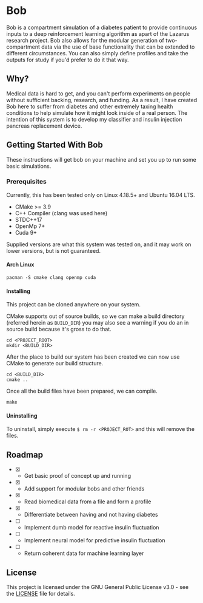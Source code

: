 # Bob
Bob is a compartment simulation of a diabetes patient to provide continuous inputs to a deep reinforcement learning algorithm as apart of the Lazarus research project. Bob also allows for the modular generation of two-compartment data via the use of base functionality that can be extended to different circumstances. You can also simply define profiles and take the outputs for study if you'd prefer to do it that way.

## Why?
Medical data is hard to get, and you can't perform experiments on people without sufficient backing, research, and funding. As a result, I have created Bob here to suffer from diabetes and other extremely taxing health conditions to help simulate how it might look inside of a real person. The intention of this system is to develop my classifier and insulin injection pancreas replacement device.

## Getting Started With Bob
These instructions will get bob on your machine and set you up to run some basic simulations.

### Prerequisites
Currently, this has been tested only on Linux 4.18.5+ and Ubuntu 16.04 LTS.
- CMake >= 3.9
- C++ Compiler (clang was used here)
- STDC++17
- OpenMp 7+
- Cuda 9+

Supplied versions are what this system was tested on, and it may work on lower versions, but is not guaranteed.

#### Arch Linux
```
pacman -S cmake clang openmp cuda
```
#### Installing
This project can be cloned anywhere on your system.

CMake supports out of source builds, so we can make a build directory (referred herein as `BUILD_DIR`) you may also see a warning if you do an in source build because it's gross to do that.
```
cd <PROJECT_ROOT>
mkdir <BUILD_DIR>
```
After the place to build our system has been created we can now use CMake to generate our build structure.
```
cd <BUILD_DIR>
cmake ..
```
Once all the build files have been prepared, we can compile.
```
make
```

#### Uninstalling
To uninstall, simply execute `$ rm -r <PROJECT_ROT>` and this will remove the files.

## Roadmap
- [x] - Get basic proof of concept up and running
- [x] - Add support for modular bobs and other friends
- [x] - Read biomedical data from a file and form a profile
- [x] - Differentiate between having and not having diabetes
- [ ] - Implement dumb model for reactive insulin fluctuation
- [ ] - Implement neural model for predictive insulin fluctuation
- [ ] - Return coherent data for machine learning layer

## License
This project is licensed under the GNU General Public License v3.0 - see the [LICENSE](https://github.com/jparr721/Bob/blob/master/LICENSE) file for details.
